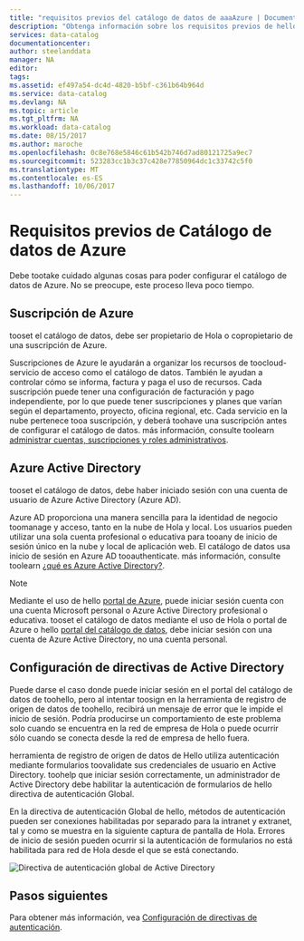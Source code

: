```yaml
---
title: "requisitos previos del catálogo de datos de aaaAzure | Documentos de Microsoft"
description: "Obtenga información sobre los requisitos previos de hello que necesita tooget iniciado con el catálogo de datos de Azure."
services: data-catalog
documentationcenter: 
author: steelanddata
manager: NA
editor: 
tags: 
ms.assetid: ef497a54-dc4d-4820-b5bf-c361b64b964d
ms.service: data-catalog
ms.devlang: NA
ms.topic: article
ms.tgt_pltfrm: NA
ms.workload: data-catalog
ms.date: 08/15/2017
ms.author: maroche
ms.openlocfilehash: 0c8e768e5846c61b542b746d7ad80121725a9ec7
ms.sourcegitcommit: 523283cc1b3c37c428e77850964dc1c33742c5f0
ms.translationtype: MT
ms.contentlocale: es-ES
ms.lasthandoff: 10/06/2017
---
```

# <a name="azure-data-catalog-prerequisites"></a>Requisitos previos de Catálogo de datos de Azure

Debe tootake cuidado algunas cosas para poder configurar el catálogo de datos de Azure. No se preocupe, este proceso lleva poco tiempo.

## <a name="azure-subscription"></a>Suscripción de Azure
tooset el catálogo de datos, debe ser propietario de Hola o copropietario de una suscripción de Azure.

Suscripciones de Azure le ayudarán a organizar los recursos de toocloud-servicio de acceso como el catálogo de datos. También le ayudan a controlar cómo se informa, factura y paga el uso de recursos. Cada suscripción puede tener una configuración de facturación y pago independiente, por lo que puede tener suscripciones y planes que varían según el departamento, proyecto, oficina regional, etc. Cada servicio en la nube pertenece tooa suscripción, y deberá toohave una suscripción antes de configurar el catálogo de datos. más información, consulte toolearn [administrar cuentas, suscripciones y roles administrativos](../active-directory/active-directory-assign-admin-roles.md).

## <a name="azure-active-directory"></a>Azure Active Directory
tooset el catálogo de datos, debe haber iniciado sesión con una cuenta de usuario de Azure Active Directory (Azure AD).

Azure AD proporciona una manera sencilla para la identidad de negocio toomanage y acceso, tanto en la nube de Hola y local. Los usuarios pueden utilizar una sola cuenta profesional o educativa para tooany de inicio de sesión único en la nube y local de aplicación web. El catálogo de datos usa inicio de sesión en Azure AD tooauthenticate. más información, consulte toolearn [¿qué es Azure Active Directory?](../active-directory/active-directory-whatis.md).

> [!NOTE]
> Mediante el uso de hello [portal de Azure](http://portal.azure.com/), puede iniciar sesión cuenta con una cuenta Microsoft personal o Azure Active Directory profesional o educativa. tooset el catálogo de datos mediante el uso de Hola o portal de Azure o hello [portal del catálogo de datos](http://www.azuredatacatalog.com), debe iniciar sesión con una cuenta de Azure Active Directory, no una cuenta personal.
>
>

## <a name="active-directory-policy-configuration"></a>Configuración de directivas de Active Directory
Puede darse el caso donde puede iniciar sesión en el portal del catálogo de datos de toohello, pero al intentar toosign en la herramienta de registro de origen de datos de toohello, recibirá un mensaje de error que le impide el inicio de sesión. Podría producirse un comportamiento de este problema solo cuando se encuentra en la red de empresa de Hola o puede ocurrir sólo cuando se conecta desde la red de empresa de hello fuera.

herramienta de registro de origen de datos de Hello utiliza autenticación mediante formularios toovalidate sus credenciales de usuario en Active Directory. toohelp que iniciar sesión correctamente, un administrador de Active Directory debe habilitar la autenticación de formularios de hello directiva de autenticación Global.

En la directiva de autenticación Global de hello, métodos de autenticación pueden ser conexiones habilitadas por separado para la intranet y extranet, tal y como se muestra en la siguiente captura de pantalla de Hola. Errores de inicio de sesión pueden ocurrir si la autenticación de formularios no está habilitada para red de Hola desde el que se está conectando.

 ![Directiva de autenticación global de Active Directory](./media/data-catalog-prerequisites/global-auth-policy.png)

## <a name="next-steps"></a>Pasos siguientes
Para obtener más información, vea [Configuración de directivas de autenticación](https://technet.microsoft.com/library/dn486781.aspx).
